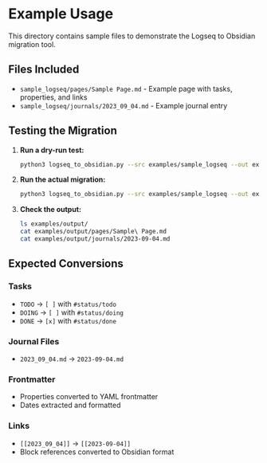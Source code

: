 # Example Usage

This directory contains sample files to demonstrate the Logseq to Obsidian migration tool.

## Files Included

- `sample_logseq/pages/Sample Page.md` - Example page with tasks, properties, and links
- `sample_logseq/journals/2023_09_04.md` - Example journal entry

## Testing the Migration

1. **Run a dry-run test:**
   ```bash
   python3 logseq_to_obsidian.py --src examples/sample_logseq --out examples/output --frontmatter --status-tags --strip-properties --rename-journals --dry-run
   ```

2. **Run the actual migration:**
   ```bash
   python3 logseq_to_obsidian.py --src examples/sample_logseq --out examples/output --frontmatter --status-tags --strip-properties --rename-journals
   ```

3. **Check the output:**
   ```bash
   ls examples/output/
   cat examples/output/pages/Sample\ Page.md
   cat examples/output/journals/2023-09-04.md
   ```

## Expected Conversions

### Tasks
- `TODO` → `[ ]` with `#status/todo`
- `DOING` → `[ ]` with `#status/doing`  
- `DONE` → `[x]` with `#status/done`

### Journal Files
- `2023_09_04.md` → `2023-09-04.md`

### Frontmatter
- Properties converted to YAML frontmatter
- Dates extracted and formatted

### Links
- `[[2023_09_04]]` → `[[2023-09-04]]`
- Block references converted to Obsidian format
